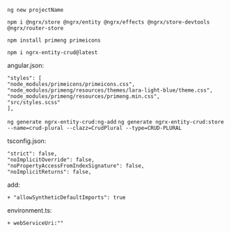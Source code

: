 `ng new projectName`

`npm i @ngrx/store @ngrx/entity @ngrx/effects @ngrx/store-devtools @ngrx/router-store`

`npm install primeng primeicons`

`npm i ngrx-entity-crud@latest`


angular.json:
```
"styles": [
"node_modules/primeicons/primeicons.css",
"node_modules/primeng/resources/themes/lara-light-blue/theme.css",
"node_modules/primeng/resources/primeng.min.css",
"src/styles.scss"
],
```

`ng generate ngrx-entity-crud:ng-add`
`ng generate ngrx-entity-crud:store --name=crud-plural --clazz=CrudPlural --type=CRUD-PLURAL`

tsconfig.json:
```
"strict": false,
"noImplicitOverride": false,
"noPropertyAccessFromIndexSignature": false,
"noImplicitReturns": false,
```

add:

	+ "allowSyntheticDefaultImports": true

environment.ts:

	+ webServiceUri:""
